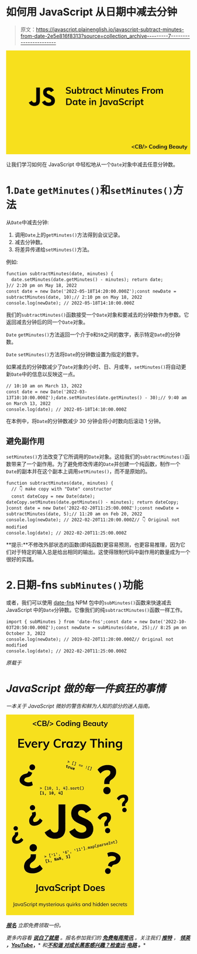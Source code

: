 # 如何用 JavaScript 从日期中减去分钟

> 原文：<https://javascript.plainenglish.io/javascript-subtract-minutes-from-date-2e5e816f8313?source=collection_archive---------7----------------------->

![](img/87b29ef0265e3db635e27a272105f593.png)

让我们学习如何在 JavaScript 中轻松地从一个`Date`对象中减去任意分钟数。

# 1.`Date` `getMinutes()`和`setMinutes()`方法

从`Date`中减去分钟:

1.  调用`Date`上的`getMinutes()`方法得到会议记录。
2.  减去分钟数。
3.  将差异传递给`setMinutes()`方法。

例如:

```
function subtractMinutes(date, minutes) {
  date.setMinutes(date.getMinutes() - minutes); return date;
}// 2:20 pm on May 18, 2022
const date = new Date('2022-05-18T14:20:00.000Z');const newDate = subtractMinutes(date, 10);// 2:10 pm on May 18, 2022
console.log(newDate); // 2022-05-18T14:10:00.000Z
```

我们的`subtractMinutes()`函数接受一个`Date`对象和要减去的分钟数作为参数。它返回减去分钟后的同一个`Date`对象。

`Date` `getMinutes()`方法返回一个介于`0`和`59`之间的数字，表示特定`Date`的分钟数。

`Date` `setMinutes()`方法将`Date`的分钟数设置为指定的数字。

如果减去的分钟数减少了`Date`对象的小时、日、月或年，`setMinutes()`将自动更新`Date`中的信息以反映这一点。

```
// 10:10 am on March 13, 2022
const date = new Date('2022-03-13T10:10:00.000Z');date.setMinutes(date.getMinutes() - 30);// 9:40 am on March 13, 2022
console.log(date); // 2022-05-18T14:10:00.000Z
```

在本例中，将`Date`的分钟数减少 30 分钟会将小时数向后滚动 1 分钟。

## 避免副作用

`setMinutes()`方法改变了它所调用的`Date`对象。这给我们的`subtractMinutes()`函数带来了一个副作用。为了避免修改传递的`Date`并创建一个纯函数，制作一个`Date`的副本并在这个副本上调用`setMinutes()`，而不是原始的。

```
function subtractMinutes(date, minutes) {
  // 👇 make copy with "Date" constructor
  const dateCopy = new Date(date); dateCopy.setMinutes(date.getMinutes() - minutes); return dateCopy;
}const date = new Date('2022-02-20T11:25:00.000Z');const newDate = subtractMinutes(date, 5);// 11:20 am on Feb 20, 2022
console.log(newDate); // 2022-02-20T11:20:00.000Z// 👇 Original not modified
console.log(date); // 2022-02-20T11:25:00.000Z
```

**提示:**不修改外部状态的函数(即纯函数)更容易预测，也更容易推理，因为它们对于特定的输入总是给出相同的输出。这使得限制代码中副作用的数量成为一个很好的实践。

# 2.日期-fns `subMinutes()`功能

或者，我们可以使用 [date-fns](https://www.npmjs.com/package/date-fns) NPM 包中的`subMinutes()`函数来快速减去 JavaScript 中的`Date`分钟数。它像我们的纯`subtractMinutes()`函数一样工作。

```
import { subMinutes } from 'date-fns';const date = new Date('2022-10-03T20:50:00.000Z');const newDate = subMinutes(date, 25);// 8:25 pm on October 3, 2022
console.log(newDate); // 2019-02-20T11:20:00.000Z// Original not modified
console.log(date); // 2022-02-20T11:25:00.000Z
```

*原载于*[](https://cbdev.link/884f3c)

# *JavaScript 做的每一件疯狂的事情*

*一本关于 JavaScript 微妙的警告和鲜为人知的部分的迷人指南。*

*![](img/143ee152ba78025ea8643ba5b9726a20.png)*

*[**报名**](https://cbdev.link/d3c4eb) 立即免费领取一份。*

**更多内容看* [***说白了就是***](https://plainenglish.io/) *。报名参加我们的* [***免费每周简讯***](http://newsletter.plainenglish.io/) *。关注我们* [***推特***](https://twitter.com/inPlainEngHQ) ， [***领英***](https://www.linkedin.com/company/inplainenglish/) ***，***[***YouTube***](https://www.youtube.com/channel/UCtipWUghju290NWcn8jhyAw)***，*** *和*[*****不和谐*** *对成长黑客感兴趣？检查出***](https://discord.gg/GtDtUAvyhW) **[***电路***](https://circuit.ooo/) ***。******